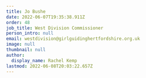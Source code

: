```yaml
---
title: Jo Bushe
date: 2022-06-07T19:35:38.911Z
order: 48
job_title: West Division Commissioner
person_intro: null
email: westdivision@girlguidinghertfordshire.org.uk
image: null
thumbnail: null
author:
  display_name: Rachel Kemp
lastmod: 2022-06-08T20:03:22.657Z
---
```

